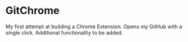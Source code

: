 # GitChrome
My first attempt at building a Chrome Extension. Opens my GitHub with a single click. Additional functionality to be added. 
